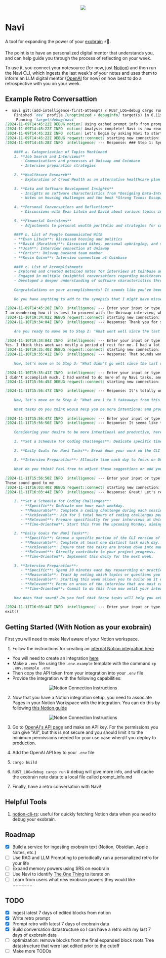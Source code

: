 
<div align="center">
  <img src="img/navi.webp">
</div>

# Navi

A tool for expanding the power of your [exobrain](https://beepb00p.xyz/exobrain/) ⚡🧠.

The point is to have an personalized digital mentor that understands you, and can help guide you  through the process of reflecting on your week.
 
To use it, you connect your notesource (for now, just [Notion](https://www.notion.com/)) and then run the Navi CLI, which ingests the last week's of your notes and uses them to inform an LLM digital mentor ([OpenAI](https://openai.com/) for now) on how best to do a retrospective with you on your week.

## Example Retro Conversattion

```markdown
➜  navi git:(add-intelligence-first-attempt) ✗ RUST_LOG=debug cargo run                                [09:45:21]
    Finished `dev` profile [unoptimized + debuginfo] target(s) in 0.11s
     Running `target/debug/navi`
[2024-11-09T14:45:22Z DEBUG notion] Using cached prompt info from prompt_info.md
[2024-11-09T14:45:22Z INFO  notion] Analysis complete! Navi is now ready to guide you through the process of reflecting on your notes
[2024-11-09T14:45:22Z INFO  notion] Let's begin by asking Navi to start the retro, and see what Navi's response is...
[2024-11-09T14:45:22Z DEBUG reqwest::connect] starting new connection: https://api.openai.com/
[2024-11-09T14:45:28Z INFO  intelligence] --- Response: ### Step 1: Synopsis of Your Weekly Notes
    
    #### a. Categorization of Topics Mentioned
    1. **Job Search and Interviews**
       - Communications and processes at Uniswap and Coinbase
       - Interview preparation strategies
       
    2. **Healthcare Research**
       - Exploration of Crowd Health as an alternative healthcare plan
    
    3. **Data and Software Development Insights**
       - Insights on software characteristics from *Designing Data-Intensive Applications*
       - Notes on housing challenges and the book *Strong Towns: Escaping the Housing Trap*
    
    4. **Personal Conversations and Reflections**
       - Discussions with Evan Litwin and David about various topics including politics and housing
       
    5. **Financial Decisions**
       - Adjustments to personal wealth portfolio and strategies for cryptocurrency investments
    
    #### b. List of People Communicated With
    - **Evan Litwin**: Discussed housing and politics
    - **David (Marathon)**: Discussed bikes, personal upbringing, and socio-political issues
    - **Josh**: Interview connection at Uniswap
    - **Chris**: Uniswap backend team member
    - **Kevin Quinn**: Interview connection at Coinbase
    
    #### c. List of Accomplishments
    - Explored and created detailed notes for interviews at Coinbase and Uniswap.
    - Engaged in multiple insightful conversations regarding healthcare, political representation, and community issues.
    - Developed a deeper understanding of software characteristics through *Designing Data-Intensive Applications*.
    
    Congratulations on your accomplishments! It sounds like you've been very productive and insightful in both your personal and professional endeavors over the past week.
    
    Do you have anything to add to the synopsis that I might have missed?
    
[2024-11-09T14:45:28Z INFO  intelligence] --- Enter your input or type 'exit()' to exit
I am wondering how it is best to proceed with the Uniswap interview, which is for a position working on their Uniswap-focused L2 called Unichain. I am also interviewing at Coinbase to work on Base but I care a lot more about Uniswap. 
[2024-11-10T19:34:02Z DEBUG reqwest::connect] starting new connection: https://api.openai.com/
[2024-11-10T19:34:04Z INFO  intelligence] --- Response: Thank you for sharing that! I will keep your focus on the Uniswap interview in mind as we proceed. 
    
    Are you ready to move on to Step 2: "What went well since the last retro?" If so, please share your thoughts!
    
[2024-11-10T19:34:04Z INFO  intelligence] --- Enter your input or type 'exit()' to exit
Yes. I think this week was mostly a period of rest for me. I had a lot of fun taking care of my daughter Gwen, and I finally finished the MVP of the CLI version of Navi. 
[2024-11-10T19:35:40Z DEBUG reqwest::connect] starting new connection: https://api.openai.com/
[2024-11-10T19:35:41Z INFO  intelligence] --- Response: That sounds wonderful! Taking a restful week to enjoy time with your daughter while also completing the MVP of the CLI version of Navi is a fantastic combination of personal and professional success. Kudos to you!
    
    Now, let’s move on to Step 3: "What didn't go well since the last retro?" What challenges or issues did you encounter during this period?
    
[2024-11-10T19:35:41Z INFO  intelligence] --- Enter your input or type 'exit()' to exit
I didn't accomplish much. I had wanted to do more of my Navi tasks, and do more coding challenges to prepare for the Uniswap and Coinbase interviews. I felt like my normal ratio of work-to-personal-consumption skewed more towards work than I'm used to. This week I want to be more intentional and productive. 
[2024-11-11T15:56:45Z DEBUG reqwest::connect] starting new connection: https://api.openai.com/

[2024-11-11T15:56:47Z INFO  intelligence] --- Response: It's totally understandable to feel that way, especially when balancing personal time and professional aspirations. It's great that you've gained awareness about your work-to-personal consumption ratio. Acknowledging it is the first step toward finding a better balance.
    
    Now, let's move on to Step 4: "What are 1 to 3 takeaways from this retro that can be made into actionable tasks to work on for the next retro?" 
    
    What tasks do you think would help you be more intentional and productive in the upcoming week? Feel free to propose a few, and we can work on making them SMART (specific, measurable, achievable, relevant, and time-oriented) together!
    
[2024-11-11T15:56:47Z INFO  intelligence] --- Enter your input or type 'exit()' to exit
[2024-11-11T15:56:50Z INFO  intelligence] --- Response: It seems like there was no response. No worries! Let's take it step by step. 
    
    Considering your desire to be more intentional and productive, here are a few potential tasks you might consider:
    
    1. **Set a Schedule for Coding Challenges**: Dedicate specific times each day to practice coding challenges (e.g., one hour each weekday). 
       
    2. **Daily Goals for Navi Tasks**: Break down your work on the CLI version of Navi into smaller tasks and set a daily goal, such as completing one portion per day.
    
    3. **Interview Preparation**: Allocate time each day to focus on Uniswap and Coinbase interview preparation, perhaps through research or practicing interviews.
    
    What do you think? Feel free to adjust these suggestions or add your own! We can refine them into SMART tasks together.
    
[2024-11-11T15:56:50Z INFO  intelligence] --- Enter your input or type 'exit()' to exit
These sound good to me
[2024-11-11T16:03:40Z DEBUG reqwest::connect] starting new connection: https://api.openai.com/
[2024-11-11T16:03:44Z INFO  intelligence] --- Response: Great! Let's refine them into SMART tasks:
    
    1. **Set a Schedule for Coding Challenges**:
       - **Specific**: Dedicate one hour each weekday.
       - **Measurable**: Complete a coding challenge during each session.
       - **Achievable**: Aim for 5 total hours of coding challenges per week.
       - **Relevant**: Prepare specifically for your interviews at Uniswap and Coinbase.
       - **Time-Oriented**: Start this from the upcoming Monday, aiming to complete it by Friday.
    
    2. **Daily Goals for Navi Tasks**:
       - **Specific**: Choose a specific portion of the CLI version of Navi to work on.
       - **Measurable**: Complete at least one distinct task each day.
       - **Achievable**: Ensure that the tasks are broken down into manageable parts.
       - **Relevant**: Directly contribute to your project progress.
       - **Time-Oriented**: Implement this daily for the next week.
    
    3. **Interview Preparation**:
       - **Specific**: Spend 30 minutes each day researching or practicing for Uniswap and Coinbase interviews.
       - **Measurable**: Track by noting which topics or questions you've covered each day.
       - **Achievable**: Starting this week allows you to build on it over time.
       - **Relevant**: Focus on areas of the interview that are most crucial for your potential roles.
       - **Time-Oriented**: Commit to do this from now until your interviews.
    
    How does that sound? Do you feel that these tasks will help you achieve your goals before the next retro?
    
[2024-11-11T16:03:44Z INFO  intelligence] --- Enter your input or type 'exit()' to exit
exit()
```

## Getting Started (With Notion as your exobrain)
First you will need to make Navi aware of your Notion workspace.

1.  Follow the instructions for creating an [internal Notion integration here](https://www.notion.so/help/create-integrations-with-the-notion-api#create-an-internal-integration) 
   - You will need to create an integration [here](https://www.notion.so/profile/integrations)
   - Make a `.env` file using the `.env.example` template with the command `cp .env.example .env`
   - Then copy the API token from your integration into your `.env` file
   - Provide the integration with the following capabilities: 

<div align="center">
  <img src="img/notion-integration.png" alt="Notion Connection Instructions">
</div>

2. Now that you have a Notion integration setup, you need to associate Pages in your Notion Workspace with the integration. You can do this by following [this Notion guide](https://www.notion.so/help/add-and-manage-connections-with-the-api#add-connections-to-pages)

<div align="center">
  <img src="img/notion-connection.png" alt="Notion Connection Instructions">
</div>

3. Go to [OpenAI's API page](https://platform.openai.com/settings/organization/api-keys) and make an API key. For the permissions you can give "All", but this is not secure and you should limit it to the minimum permissions needed for your use case when/if you deploy to production.

4. Add the OpenAI API key to your `.env` file
5. `cargo build`
6. `RUST_LOG=debug cargo run` # debug will give more info, and will cache the exobrain note data to a local file called prompt_info.md
7. Finally, have a retro conversation with Navi!

## Helpful Tools

1. [notion-cli-rs](https://github.com/Melvillian/notion-cli-rs): useful for quickly fetching Notion data when you need to debug your exobrain.

## Roadmap

- [x] Build a service for ingesting exobrain text (Notion, Obsidian, Apple Notes, etc.)
- [ ] Use RAG and LLM Prompting to periodically run a personalized retro for your life
- [ ] Expand memory powers using SRS on exobrain
- [ ] Use Navi to identify [The One Thing](https://en.wikipedia.org/wiki/The_One_Thing_(book)) to iterate on
- [ ] Learn from users what new exobrain powers they would like  
=======

## TODO

- [x] Ingest latest 7 days of edited blocks from notion
- [x] Write retro prompt
- [x] Prompt retro with latest 7 days of exobrain data
- [x] Build conversation datastructure so I can have a retro with my last 7 days of exobrain data
- [ ] optimization: remove blocks from the final expanded block roots Tree datastructure that were last edited prior to the cutoff
- [ ] Make more TODOs
